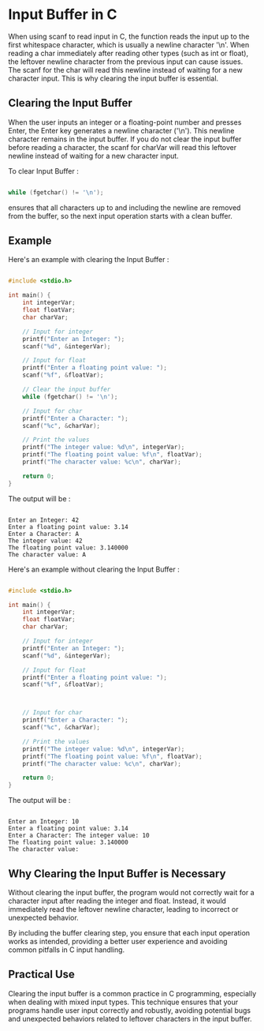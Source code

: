 # Input Buffer in C

When using scanf to read input in C, the function reads the input up to the first whitespace character, 
which is usually a newline character '\n'. When reading a char immediately after reading other types (such as int or float), 
the leftover newline character from the previous input can cause issues. The scanf for the char will read 
this newline instead of waiting for a new character input. This is why clearing the input buffer is essential.

## Clearing the Input Buffer

When the user inputs an integer or a floating-point number and presses Enter, 
the Enter key generates a newline character ('\n'). This newline character remains in the input buffer. 
If you do not clear the input buffer before reading a character, 
the scanf for charVar will read this leftover newline instead of waiting for a new character input.

To clear Input Buffer :

```c

while (fgetchar() != '\n');

```

ensures that all characters up to and including the newline are removed from the buffer, so the next input operation starts with a clean buffer.

## Example

Here's an example with clearing the Input Buffer :

```c

#include <stdio.h>

int main() {
    int integerVar;
    float floatVar;
    char charVar;

    // Input for integer
    printf("Enter an Integer: ");
    scanf("%d", &integerVar);

    // Input for float
    printf("Enter a floating point value: ");
    scanf("%f", &floatVar);

    // Clear the input buffer
    while (fgetchar() != '\n');

    // Input for char
    printf("Enter a Character: ");
    scanf("%c", &charVar);

    // Print the values
    printf("The integer value: %d\n", integerVar);
    printf("The floating point value: %f\n", floatVar);
    printf("The character value: %c\n", charVar);

    return 0;
}

```

The output will be :

```

Enter an Integer: 42
Enter a floating point value: 3.14
Enter a Character: A
The integer value: 42
The floating point value: 3.140000
The character value: A

```

Here's an example without clearing the Input Buffer :

```c

#include <stdio.h>

int main() {
    int integerVar;
    float floatVar;
    char charVar;

    // Input for integer
    printf("Enter an Integer: ");
    scanf("%d", &integerVar);

    // Input for float
    printf("Enter a floating point value: ");
    scanf("%f", &floatVar);



    // Input for char
    printf("Enter a Character: ");
    scanf("%c", &charVar);

    // Print the values
    printf("The integer value: %d\n", integerVar);
    printf("The floating point value: %f\n", floatVar);
    printf("The character value: %c\n", charVar);

    return 0;
}

```

The output will be :

```

Enter an Integer: 10
Enter a floating point value: 3.14
Enter a Character: The integer value: 10
The floating point value: 3.140000
The character value: 

```

## Why Clearing the Input Buffer is Necessary

Without clearing the input buffer, the program would not correctly wait for 
a character input after reading the integer and float. Instead, it would immediately 
read the leftover newline character, leading to incorrect or unexpected behavior.

By including the buffer clearing step, you ensure that each input operation works as intended, 
providing a better user experience and avoiding common pitfalls in C input handling.

## Practical Use

Clearing the input buffer is a common practice in C programming, 
especially when dealing with mixed input types. This technique ensures that your 
programs handle user input correctly and robustly, avoiding potential bugs and 
unexpected behaviors related to leftover characters in the input buffer.

